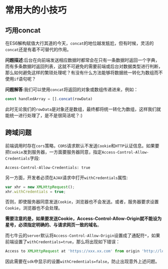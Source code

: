 # 常用大的小技巧

## 巧用concat

在ES6解构赋值大行其道的今天，`concat`的地位越发尴尬，但有时候，灵活的`concat`还是有着不可替代的作用。

**问题描述**:后台在向前端发送相应数据时都常会在只有一条数据时返回一个字典，而有多条数据时返回列表，这就不可避免的需要前端或后台对数据类型进行判断，那么如何避免这样的繁琐处理呢？有没有什么方法能够将数据统一转化为数组而不使用`if`语句呢？

**问题解答**:我们可以使用`concat`将返回的对象或数组传递进来，例如：
```js
const handledArray = [].concat(rowData)
```
此时无论我们的`rowData`是对象还是数组，最终都将统一转化为数组，这样我们就能统一进行处理了，是不是很简洁呢？:)

## 跨域问题

前端调用时存在`cors`策略，`CORS`请求默认不发送`Cookie`和`HTTP`认证信息。如果要把`Cookie`发到服务器，一方面要服务器同意，指定`Access-Control-Allow-Credentials`字段:

```
Access-Control-Allow-Credentials: true
```

另一方面，开发者必须在`AJAX`请求中打开`withCredentials`属性:

```js
var xhr = new XMLHttpRequest();
xhr.withCredentials = true;
```

否则，即使服务器同意发送`Cookie`，浏览器也不会发送。或者，服务器要求设置`Cookie`，浏览器也不会处理。

**需要注意的是，如果要发送Cookie，Access-Control-Allow-Origin就不能设为星号，必须指定明确的、与请求网页一致的域名**。

而七牛云的`server`默认将`Access-Control-Allow-Origin`设置成了通配符`*`，如果前端设置了`withCredentials=true`，那么将出现如下错误：

```js
Access to XMLHttpRequest at 'https://xxx.xx.com' from origin 'http://localhost:8080' has been blocked by CORS policy: The value of the 'Access-Control-Allow-Origin' header in the response must not be the wildcard '*' when the request's credentials mode is 'include'. The credentials mode of requests initiated by the XMLHttpRequest is controlled by the withCredentials attribute.
```

因此需要在`sdk`中显示的设置`withCredentials=false`，防止出现意外上述问题。